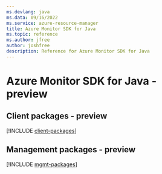 ```yaml
---
ms.devlang: java
ms.data: 09/16/2022
ms.service: azure-resource-manager
title: Azure Monitor SDK for Java
ms.topic: reference
ms.author: jfree
author: joshfree
description: Reference for Azure Monitor SDK for Java
---
```

# Azure Monitor SDK for Java - preview

## Client packages - preview
[!INCLUDE [client-packages](monitor-client-index.md)]
## Management packages - preview
[!INCLUDE [mgmt-packages](monitor-mgmt-index.md)]